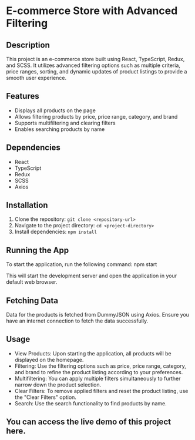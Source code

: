 # E-commerce Store with Advanced Filtering


## Description
This project is an e-commerce store built using React, TypeScript, Redux, and SCSS. It utilizes advanced filtering options such as multiple criteria, price ranges, sorting, and dynamic updates of product listings to provide a smooth user experience.

## Features
- Displays all products on the page
- Allows filtering products by price, price range, category, and brand
- Supports multifiltering and clearing filters
- Enables searching products by name

## Dependencies
- React
- TypeScript
- Redux
- SCSS
- Axios

## Installation
1. Clone the repository: `git clone <repository-url>`
2. Navigate to the project directory: `cd <project-directory>`
3. Install dependencies: `npm install`

## Running the App
To start the application, run the following command:
npm start


This will start the development server and open the application in your default web browser.

## Fetching Data
Data for the products is fetched from DummyJSON using Axios. Ensure you have an internet connection to fetch the data successfully.

## Usage
- View Products: Upon starting the application, all products will be displayed on the homepage.
- Filtering: Use the filtering options such as price, price range, category, and brand to refine the product listing according to your preferences.
- Multifiltering: You can apply multiple filters simultaneously to further narrow down the product selection.
- Clear Filters: To remove applied filters and reset the product listing, use the "Clear Filters" option.
- Search: Use the search functionality to find products by name.


## You can access the live demo of this project here.
